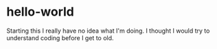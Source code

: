 # hello-world
Starting this 
I really have no idea what I'm doing.  I thought I would try to understand coding before I get to old.
